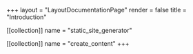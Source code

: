 +++
layout = "LayoutDocumentationPage"
render = false
title = "Introduction"

[[collection]]
name = "static_site_generator"

[[collection]]
name = "create_content"
+++
